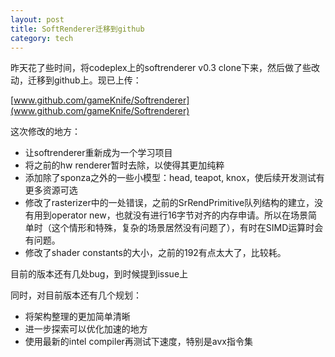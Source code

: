 ```yaml
---
layout: post
title: SoftRenderer迁移到github
category: tech
---
```


昨天花了些时间，将codeplex上的softrenderer v0.3 clone下来，然后做了些改动，迁移到github上。现已上传：

[www.github.com/gameKnife/Softrenderer](www.github.com/gameKnife/Softrenderer)

这次修改的地方：

* 让softrenderer重新成为一个学习项目
* 将之前的hw renderer暂时去除，以使得其更加纯粹
* 添加除了sponza之外的一些小模型：head, teapot, knox，使后续开发测试有更多资源可选
* 修改了rasterizer中的一处错误，之前的SrRendPrimitive队列结构的建立，没有用到operator new，也就没有进行16字节对齐的内存申请。所以在场景简单时（这个情形和特殊，复杂的场景居然没有问题了），有时在SIMD运算时会有问题。
* 修改了shader constants的大小，之前的192有点太大了，比较耗。

目前的版本还有几处bug，到时候提到issue上

同时，对目前版本还有几个规划：

* 将架构整理的更加简单清晰
* 进一步探索可以优化加速的地方
* 使用最新的intel compiler再测试下速度，特别是avx指令集
